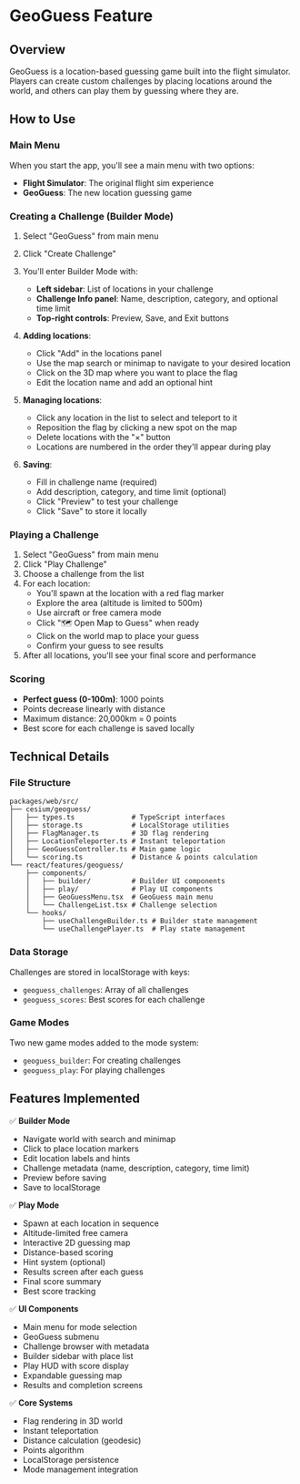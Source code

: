 # GeoGuess Feature

## Overview
GeoGuess is a location-based guessing game built into the flight simulator. Players can create custom challenges by placing locations around the world, and others can play them by guessing where they are.

## How to Use

### Main Menu
When you start the app, you'll see a main menu with two options:
- **Flight Simulator**: The original flight sim experience
- **GeoGuess**: The new location guessing game

### Creating a Challenge (Builder Mode)

1. Select "GeoGuess" from main menu
2. Click "Create Challenge"
3. You'll enter Builder Mode with:
   - **Left sidebar**: List of locations in your challenge
   - **Challenge Info panel**: Name, description, category, and optional time limit
   - **Top-right controls**: Preview, Save, and Exit buttons

4. **Adding locations**:
   - Click "Add" in the locations panel
   - Use the map search or minimap to navigate to your desired location
   - Click on the 3D map where you want to place the flag
   - Edit the location name and add an optional hint

5. **Managing locations**:
   - Click any location in the list to select and teleport to it
   - Reposition the flag by clicking a new spot on the map
   - Delete locations with the "×" button
   - Locations are numbered in the order they'll appear during play

6. **Saving**:
   - Fill in challenge name (required)
   - Add description, category, and time limit (optional)
   - Click "Preview" to test your challenge
   - Click "Save" to store it locally

### Playing a Challenge

1. Select "GeoGuess" from main menu
2. Click "Play Challenge"
3. Choose a challenge from the list
4. For each location:
   - You'll spawn at the location with a red flag marker
   - Explore the area (altitude is limited to 500m)
   - Use aircraft or free camera mode
   - Click "🗺️ Open Map to Guess" when ready
   - Click on the world map to place your guess
   - Confirm your guess to see results
5. After all locations, you'll see your final score and performance

### Scoring
- **Perfect guess (0-100m)**: 1000 points
- Points decrease linearly with distance
- Maximum distance: 20,000km = 0 points
- Best score for each challenge is saved locally

## Technical Details

### File Structure
```
packages/web/src/
├── cesium/geoguess/
│   ├── types.ts              # TypeScript interfaces
│   ├── storage.ts            # LocalStorage utilities
│   ├── FlagManager.ts        # 3D flag rendering
│   ├── LocationTeleporter.ts # Instant teleportation
│   ├── GeoGuessController.ts # Main game logic
│   └── scoring.ts            # Distance & points calculation
└── react/features/geoguess/
    ├── components/
    │   ├── builder/          # Builder UI components
    │   ├── play/             # Play UI components
    │   ├── GeoGuessMenu.tsx  # GeoGuess main menu
    │   └── ChallengeList.tsx # Challenge selection
    └── hooks/
        ├── useChallengeBuilder.ts # Builder state management
        └── useChallengePlayer.ts  # Play state management
```

### Data Storage
Challenges are stored in localStorage with keys:
- `geoguess_challenges`: Array of all challenges
- `geoguess_scores`: Best scores for each challenge

### Game Modes
Two new game modes added to the mode system:
- `geoguess_builder`: For creating challenges
- `geoguess_play`: For playing challenges

## Features Implemented

✅ **Builder Mode**
- Navigate world with search and minimap
- Click to place location markers
- Edit location labels and hints
- Challenge metadata (name, description, category, time limit)
- Preview before saving
- Save to localStorage

✅ **Play Mode**
- Spawn at each location in sequence
- Altitude-limited free camera
- Interactive 2D guessing map
- Distance-based scoring
- Hint system (optional)
- Results screen after each guess
- Final score summary
- Best score tracking

✅ **UI Components**
- Main menu for mode selection
- GeoGuess submenu
- Challenge browser with metadata
- Builder sidebar with place list
- Play HUD with score display
- Expandable guessing map
- Results and completion screens

✅ **Core Systems**
- Flag rendering in 3D world
- Instant teleportation
- Distance calculation (geodesic)
- Points algorithm
- LocalStorage persistence
- Mode management integration
